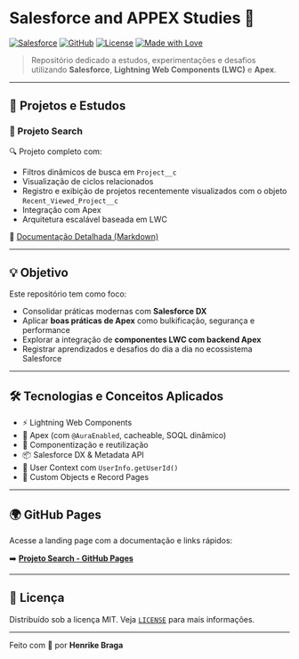 # Salesforce and APPEX Studies 🚀

[![Salesforce](https://img.shields.io/badge/Salesforce-LWC%20%2B%20Apex-blue.svg?style=flat&logo=salesforce)](https://developer.salesforce.com)
[![GitHub](https://img.shields.io/badge/Repo%20by-HenrikeBraga-181717?logo=github)](https://github.com/HenrikeBraga)
[![License](https://img.shields.io/badge/license-MIT-green.svg)](LICENSE)
[![Made with Love](https://img.shields.io/badge/made%20with-❤-red)](https://github.com/HenrikeBraga)

> Repositório dedicado a estudos, experimentações e desafios utilizando **Salesforce**, **Lightning Web Components (LWC)** e **Apex**.

---

## 📁 Projetos e Estudos

### 📌 Projeto Search

🔍 Projeto completo com:
- Filtros dinâmicos de busca em `Project__c`
- Visualização de ciclos relacionados
- Registro e exibição de projetos recentemente visualizados com o objeto `Recent_Viewed_Project__c`
- Integração com Apex
- Arquitetura escalável baseada em LWC

📄 [Documentação Detalhada (Markdown)](./docs/searchProject.md)

---

## 💡 Objetivo

Este repositório tem como foco:
- Consolidar práticas modernas com **Salesforce DX**
- Aplicar **boas práticas de Apex** como bulkificação, segurança e performance
- Explorar a integração de **componentes LWC com backend Apex**
- Registrar aprendizados e desafios do dia a dia no ecossistema Salesforce

---

## 🛠️ Tecnologias e Conceitos Aplicados

- ⚡ Lightning Web Components
- 🧠 Apex (com `@AuraEnabled`, cacheable, SOQL dinâmico)
- 🧹 Componentização e reutilização
- 📦 Salesforce DX & Metadata API
- 👥 User Context com `UserInfo.getUserId()`
- 🧾 Custom Objects e Record Pages

---

## 🌍 GitHub Pages

Acesse a landing page com a documentação e links rápidos:

➡️ [**Projeto Search - GitHub Pages**](https://henrike-pb.github.io/Salesforce-and-APPEX-Studies/)


---

## 📜 Licença

Distribuído sob a licença MIT. Veja [`LICENSE`](LICENSE) para mais informações.

---

Feito com 💙 por **Henrike Braga**

